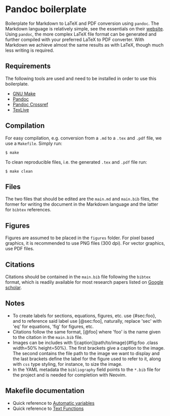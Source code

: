 # Pandoc boilerplate
Boilerplate for Markdown to LaTeX and PDF conversion using `pandoc`. The Markdown language is relatively simple, see the essentials on their 
[website](https://www.markdownguide.org/cheat-sheet/). Using `pandoc`, the more complex LaTeX file format can be generated and further compiled 
with your preferred LaTeX to PDF converter. With Markdown we achieve almost the same results as with LaTeX, though much less writing is required.

## Requirements

The following tools are used and need to be installed in order to use this boilerplate.
- [GNU Make](https://www.gnu.org/software/make/)
- [Pandoc](https://pandoc.org/)
- [Pandoc Crossref](https://archlinux.org/packages/extra/x86_64/pandoc-crossref/)
- [TexLive](https://www.tug.org/texlive/)

## Compilation

For easy compilation, e.g. conversion from a `.md` to a `.tex` and `.pdf` file, we use a `Makefile`. Simply run:
```
$ make
```
To clean reproducible files, i.e. the generated `.tex` and `.pdf` file run:
```
$ make clean
```

## Files

The two files that should be edited are the `main.md` and `main.bib` files, the former for writing the document in the Markdown language and 
the latter for `bibtex` references.

## Figures

Figures are assumed to be placed in the `figures` folder. For pixel based graphics, it is recommended to use PNG files (300 dpi). For vector 
graphics, use PDF files.

## Citations

Citations should be contained in the `main.bib` file following the `bibtex` format, which is readily available for most research papers listed on 
[Google scholar](https://scholar.google.be/).

## Notes

- To create labels for sections, equations, figures, etc. use \{\#sec:foo\}, and to reference said label use \[\@sec:foo\], naturally,
replace 'sec' with 'eq' for equations, 'fig' for figures, etc.
- Citations follow the same format, \[@foo\] where 'foo' is the name given to the citation in the `main.bib` file.
- Images can be includes with \!\[caption\]\(path/to/image\)\{\#fig:foo .class width=50\% height=50\%\}. The first brackets
give a caption to the image. The second contains the file path to the image we want to display and the last brackets define the
label for the figure used to refer to it, along with `css` type styling, for instance, to size the image.
- In the YAML metadata the `bibliography` field points to the `*.bib` file for the project and is needed for completion with Neovim.

## Makefile documentation

- Quick reference to [Automatic variables](https://www.gnu.org/software/make/manual/make.html#Automatic-Variables)
- Quick reference to [Text Functions](https://www.gnu.org/software/make/manual/html_node/Text-Functions.html)
